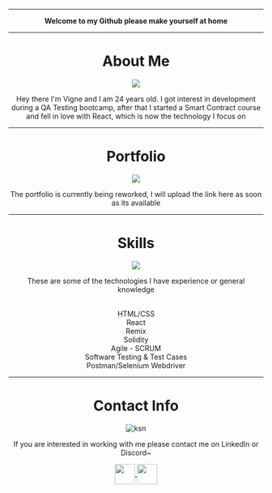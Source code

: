 <hr> </hr>
<p align="center"> <b>Welcome to my Github please make yourself at home </b> </p>
<hr> </hr>

<h1 align="center"> About Me </h1>
<p align="center"> <img src="https://cdn.discordapp.com/attachments/947603671091388578/991399515213025351/minino.png" /> </p>
<p align='center'> Hey there I'm Vigne and I am 24 years old. I got interest in development during a QA Testing bootcamp, after that I started a Smart Contract course and fell in love with React, which is now the technology I focus on<hr> </p></hr>

<h1 align="center"> Portfolio </h1>
<p align="center" width="100%"> <img src= "https://cdn.discordapp.com/attachments/947603671091388578/991407406712103042/gitti.png" /> </p></hr>
<p align='center'>The portfolio is currently being reworked, I will upload the link here as soon as its available  </p>
<hr> </hr>
<h1 align="center"> Skills </h1>
<p align="center" width="100%"> <img src= "https://cdn.discordapp.com/attachments/947603671091388578/991399515011686450/booking.jpg" /> </p>

<p align='center'>These are some of the technologies I have experience or general knowledge </p>
<p align='center'>
  <br/>HTML/CSS                         
  <br/>React                         
  <br/>Remix                          
  <br/>Solidity
  <br/>Agile - SCRUM                   
  <br/>Software Testing & Test Cases    
  <br/>Postman/Selenium Webdriver      
</p><hr> </hr>
<h1 align="center"> Contact Info </h1>
<p align="center" width="100%"> <img src="https://cdn.discordapp.com/attachments/947603671091388578/991402496381690036/kuittt.jpg" alt="ksn" /> </p>

<p align='center'>If you are interested in working with me please contact me on LinkedIn or Discord~ </p>

<p align="center">
<a href="https://www.linkedin.com/in/vigne98"> <img src="https://cdn-icons.flaticon.com/png/512/3536/premium/3536505.png?token=exp=1656442964~hmac=221ca789c28201b01f4aa8f3f906445d" align="center" width="40" height="40" /> </a>
<a href="https://discord.com/users/941659019364409374"> <img src="https://cdn-icons-png.flaticon.com/512/5968/5968756.png" align="center" width="40" height="40" /> </a>

</p>
